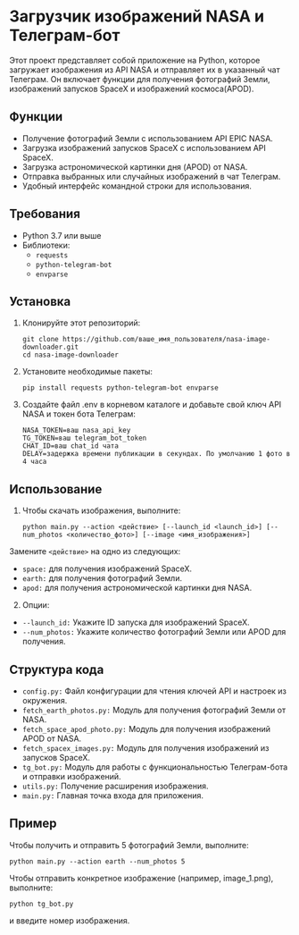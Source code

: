 # Загрузчик изображений NASA и Телеграм-бот

Этот проект представляет собой приложение на Python, которое загружает изображения из API NASA и отправляет их в указанный чат Телеграм. Он включает функции для получения фотографий Земли, изображений запусков SpaceX и изображений космоса(APOD).

## Функции

- Получение фотографий Земли с использованием API EPIC NASA.
- Загрузка изображений запусков SpaceX с использованием API SpaceX.
- Загрузка астрономической картинки дня (APOD) от NASA.
- Отправка выбранных или случайных изображений в чат Телеграм.
- Удобный интерфейс командной строки для использования.

## Требования

- Python 3.7 или выше
- Библиотеки:
  - `requests`
  - `python-telegram-bot`
  - `envparse`

## Установка

1. Клонируйте этот репозиторий:
   ```
   git clone https://github.com/ваше_имя_пользователя/nasa-image-downloader.git
   cd nasa-image-downloader
   
2. Установите необходимые пакеты:
    ```
    pip install requests python-telegram-bot envparse
   
3. Создайте файл .env в корневом каталоге и добавьте свой ключ API NASA и токен бота Телеграм:
    ```
    NASA_TOKEN=ваш nasa_api_key
    TG_TOKEN=ваш telegram_bot_token
    CHAT_ID=ваш chat_id чата
    DELAY=задержка времени публикации в секундах. По умолчанию 1 фото в 4 часа

## Использование

1. Чтобы скачать изображения, выполните:
    ```
   python main.py --action <действие> [--launch_id <launch_id>] [--num_photos <количество_фото>] [--image <имя_изображения>]

Замените `<действие>` на одно из следующих:
* `space:` для получения изображений SpaceX.
* `earth:` для получения фотографий Земли.
* `apod:` для получения астрономической картинки дня NASA.
   
2. Опции:
* `--launch_id:`  Укажите ID запуска для изображений SpaceX.
* `--num_photos:`  Укажите количество фотографий Земли или APOD для получения.

## Структура кода
* `config.py:` Файл конфигурации для чтения ключей API и настроек из окружения.
* `fetch_earth_photos.py:` Модуль для получения фотографий Земли от NASA.
* `fetch_space_apod_photo.py:` Модуль для получения изображений APOD от NASA.
* `fetch_spacex_images.py:` Модуль для получения изображений из запусков SpaceX.
* `tg_bot.py:` Модуль для работы с функциональностью Телеграм-бота и отправки изображений.
* `utils.py:` Получение расширения изображения.
* `main.py:` Главная точка входа для приложения.
## Пример
Чтобы получить и отправить 5 фотографий Земли, выполните:

    python main.py --action earth --num_photos 5

Чтобы отправить конкретное изображение (например, image_1.png), выполните:
    

    python tg_bot.py

и введите номер изображения.